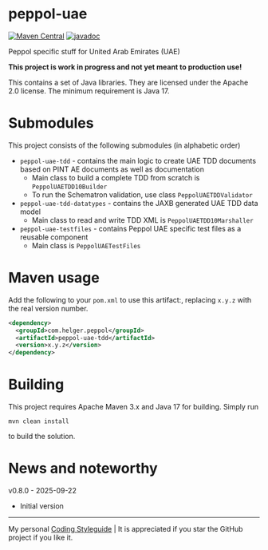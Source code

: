 # peppol-uae

[![Maven Central](https://img.shields.io/maven-central/v/com.helger.peppol/peppol-uae-parent-pom)](https://img.shields.io/maven-central/v/com.helger.peppol/peppol-uae-parent-pom)
[![javadoc](https://javadoc.io/badge2/com.helger.peppol/peppol-uae-parent-pom/javadoc.svg)](https://javadoc.io/doc/com.helger.peppol/peppol-uae-parent-pom)

Peppol specific stuff for United Arab Emirates (UAE)

**This project is work in progress and not yet meant to production use!**

This contains a set of Java libraries.
They are licensed under the Apache 2.0 license.
The minimum requirement is Java 17.


# Submodules

This project consists of the following submodules (in alphabetic order)

* `peppol-uae-tdd` - contains the main logic to create UAE TDD documents based on PINT AE documents as well as documentation
    * Main class to build a complete TDD from scratch is `PeppolUAETDD10Builder`
    * To run the Schematron validation, use class `PeppolUAETDDValidator`
* `peppol-uae-tdd-datatypes` - contains the JAXB generated UAE TDD data model
    * Main class to read and write TDD XML is `PeppolUAETDD10Marshaller`
* `peppol-uae-testfiles` - contains Peppol UAE specific test files as a reusable component
    * Main class is `PeppolUAETestFiles`

# Maven usage

Add the following to your `pom.xml` to use this artifact:, replacing `x.y.z` with the real version number.

```xml
<dependency>
  <groupId>com.helger.peppol</groupId>
  <artifactId>peppol-uae-tdd</artifactId>
  <version>x.y.z</version>
</dependency>
```

# Building

This project requires Apache Maven 3.x and Java 17 for building.
Simply run
```
mvn clean install
```
to build the solution.

# News and noteworthy

v0.8.0 - 2025-09-22
* Initial version 

---

My personal [Coding Styleguide](https://github.com/phax/meta/blob/master/CodingStyleguide.md) |
It is appreciated if you star the GitHub project if you like it.

